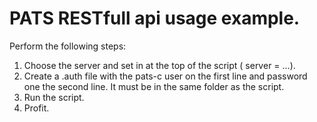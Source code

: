 # PATS RESTfull api usage example.

Perform the following steps:
1. Choose the server and set in at the top of the script ( server = ...).
2. Create a .auth file with the pats-c user on the first line and password one the second line. It must be in the same folder as the script.
3. Run the script.
4. Profit.